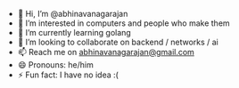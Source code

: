 - 👋 Hi, I’m @abhinavanagarajan
- 👀 I’m interested in computers and people who make them 
- 🌱 I’m currently learning golang
- 💞️ I’m looking to collaborate on backend / networks / ai
- 📫 Reach me on abhinavanagarajan@gmail.com
- 😄 Pronouns: he/him
- ⚡ Fun fact: I have no idea :(

<!---
abhinavanagarajan/abhinavanagarajan is a ✨ special ✨ repository because its `README.md` (this file) appears on your GitHub profile.
You can click the Preview link to take a look at your changes.
--->
